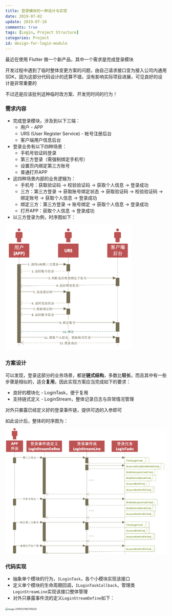 ```yaml
---
title: 登录模块的一种设计与实现
date: 2019-07-02
update: 2019-07-10
comments: true
tags: [Login, Project Structure]
categories: Project
id: design-for-login-module
---
```


最近在使用 Flutter 做一个新产品，其中一个需求是完成登录模块

开发过程中遇到了临时整体变更方案的问题，由自己请求接口变为接入公司内通用 SDK，因为这部分代码设计的还算不错，没有影响实际项目进展，可见良好的设计是非常重要的

不过还是应该批判这种临时改方案、开发兜时间的行为！

<!---more--->

### 需求内容

- 完成登录模块，涉及到以下三端：
  - 用户 - APP
  - URS (User Register Service) - 帐号注册后台
  - 客户端用户信息后台
- 登录业务有以下四种场景：
	- 手机号验证码登录
	- 第三方登录（需强制绑定手机号）
	- 设置页内绑定第三方账号
	- 普通打开APP
- 这四种场景内部的业务逻辑为：
  - 手机号：获取验证码  -> 校验验证码  -> 获取个人信息  -> 登录成功
  - 三方：第三方登录  -> 获取账号绑定状态  -> 获取验证码  -> 校验验证码  -> 绑定账号  -> 获取个人信息  -> 登录成功
  - 绑定三方：第三方登录  -> 账号绑定  -> 获取个人信息  -> 登录成功
  - 打开APP：获取个人信息  -> 登录成功
- 以三方登录为例，时序图如下：

<img src="../images/image-20191231161633908.png" alt="image-20191231161633908" style="zoom:67%;" />



### 方案设计

可以发现，登录这部分的业务场景，都是**链式结构**，多数比**较长**，而且其中有一些步骤是相似的，适合**复用**，因此实现方案应当完成如下的要求：

- 良好的模块化 - LoginTask，便于复用
- 支持链式定义 - LoginStream，整体记录日志与异常情况管理

对外只暴露已经定义好的登录事件链，提供可选的入参即可

如此设计后，整体的时序图为：

<img src="../images/image-20191231164835072.png" alt="image-20191231164835072" style="zoom:67%;" />



### 代码实现

- 抽象单个模块的行为，`ILoginTask`，各个小模块实现该接口
- 定义单个模块的生命周期回调，`ILoginTaskCallback`，管理类`LoginStreamLine`实现该接口整体管理
- 对外只暴露事件流的定义`LoginStreamDefine`如下：

<img src="/Users/liuxia/Library/Mobile Documents/com~apple~CloudDocs/Workspace/Blog/source/images/image-20191231165745020.png" alt="image-20191231165745020" style="zoom:50%;" />























